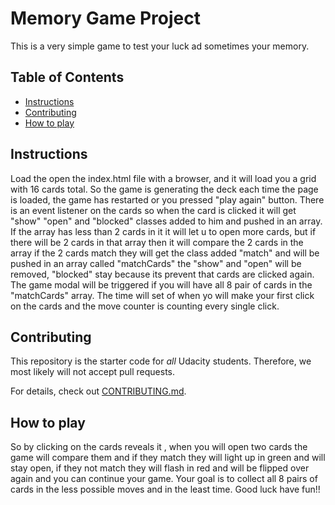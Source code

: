 # Memory Game Project

This is a very simple game to test your luck ad sometimes your memory.
## Table of Contents

* [Instructions](#instructions)
* [Contributing](#contributing)
* [How to play](#howToPlay)
## Instructions

Load the open the index.html file with a browser, and it will load you a grid with 16 cards total. So the game is generating the deck each time the page is loaded, the game has restarted or you pressed "play again" button. There is an event listener on the cards so when the card is clicked it will get "show" "open" and "blocked" classes added to him and pushed in an array. If the array has less than 2 cards in it it will let u to open more cards, but if there will be 2 cards in that array then it will compare the 2 cards in the array if the 2 cards match they will get the class added "match" and will be pushed in an array called "matchCards" the "show" and "open" will be removed, "blocked" stay because its prevent that cards are clicked again. The game modal  will be triggered if you will have all 8 pair of cards in the "matchCards" array. The time will set of when yo will make your first click on the cards and the move counter is counting every single click.      

## Contributing

This repository is the starter code for _all_ Udacity students. Therefore, we most likely will not accept pull requests.

For details, check out [CONTRIBUTING.md](CONTRIBUTING.md).

## How to play

So by clicking on the cards reveals it , when you will open two cards the game will compare them and if they match they will light up in green and will stay open, if they not match they will flash in red and will be flipped over again and you can continue your game. Your goal is to collect all 8 pairs of cards in the less possible moves and in the least time.
Good luck have fun!!
